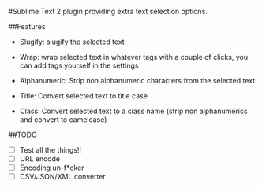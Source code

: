 #Sublime Text 2 plugin providing extra text selection options.

##Features
- Slugify: slugify the selected text

- Wrap: wrap selected text in whatever tags with a couple of clicks,
		you can add tags yourself in the settings

- Alphanumeric: Strip non alphanumeric characters from the selected text

- Title: Convert selected text to title case

- Class: Convert selected text to a class name
		 (strip non alphanumerics and convert to camelcase)

##TODO
- [ ] Test all the things!!
- [ ] URL encode
- [ ] Encoding un-f*cker
- [ ] CSV/JSON/XML converter